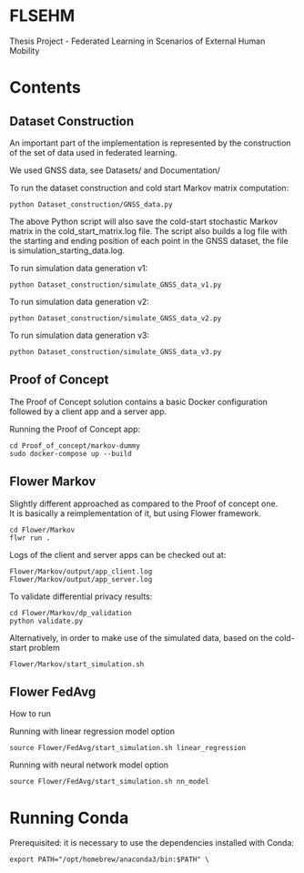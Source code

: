 # FLSEHM
Thesis Project - Federated Learning in Scenarios of External Human Mobility 

# Contents

## Dataset Construction

An important part of the implementation is represented by the construction of the set of data used in
federated learning.

We used GNSS data, see Datasets/ and Documentation/

To run the dataset construction and cold start Markov matrix computation:
```
python Dataset_construction/GNSS_data.py
```

The above Python script will also save the cold-start stochastic Markov matrix in the cold_start_matrix.log file.
The script also builds a log file with the starting and ending position of each point in the GNSS dataset, the file is simulation_starting_data.log.

To run simulation data generation v1:
```
python Dataset_construction/simulate_GNSS_data_v1.py
```

To run simulation data generation v2:
```
python Dataset_construction/simulate_GNSS_data_v2.py
```

To run simulation data generation v3:
```
python Dataset_construction/simulate_GNSS_data_v3.py
```

## Proof of Concept

The Proof of Concept solution contains a basic Docker configuration followed by a client app and a server app.

Running the Proof of Concept app:
```
cd Proof_of_concept/markov-dummy
sudo docker-compose up --build
```

## Flower Markov

Slightly  different approached as compared to the Proof of concept one. \
It is basically a reimplementation of it, but using Flower framework.
```
cd Flower/Markov
flwr run .
```

Logs of the client and server apps can be checked out at:
```
Flower/Markov/output/app_client.log
Flower/Markov/output/app_server.log
```

To validate differential privacy results:
```
cd Flower/Markov/dp_validation
python validate.py
```

Alternatively, in order to make use of the simulated data, based on the cold-start problem
```
Flower/Markov/start_simulation.sh
```

## Flower FedAvg

How to run

Running with linear regression model option
```
source Flower/FedAvg/start_simulation.sh linear_regression
```

Running with neural network model option
```
source Flower/FedAvg/start_simulation.sh nn_model
```

# Running Conda

Prerequisited: it is necessary to use the dependencies installed with Conda:
```
export PATH="/opt/homebrew/anaconda3/bin:$PATH" \
```